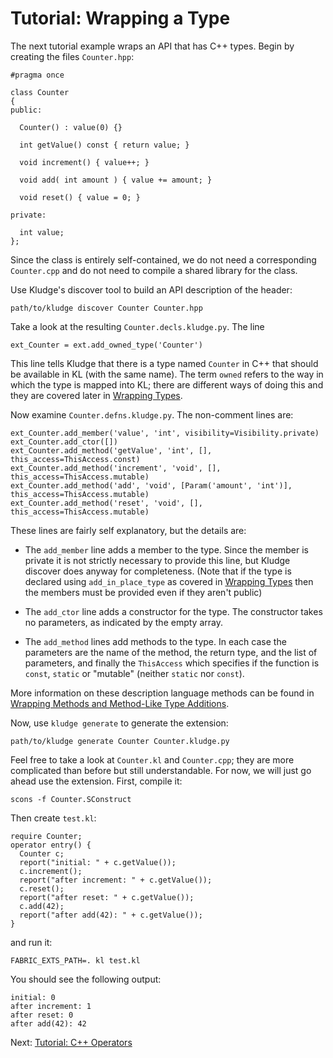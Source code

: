 # Tutorial: Wrapping a Type

The next tutorial example wraps an API that has C++ types.  Begin by creating the files `Counter.hpp`:

```
#pragma once

class Counter
{
public:

  Counter() : value(0) {}

  int getValue() const { return value; }

  void increment() { value++; }

  void add( int amount ) { value += amount; }

  void reset() { value = 0; }

private:

  int value;
};
```

Since the class is entirely self-contained, we do not need a corresponding `Counter.cpp` and do not need to compile a shared library for the class.

Use Kludge's discover tool to build an API description of the header:

```
path/to/kludge discover Counter Counter.hpp
```

Take a look at the resulting `Counter.decls.kludge.py`.  The line

```
ext_Counter = ext.add_owned_type('Counter')
```

This line tells Kludge that there is a type named `Counter` in C++ that should be available in KL (with the same name).  The term `owned` refers to the way in which the type is mapped into KL; there are different ways of doing this and they are covered later in [Wrapping Types](adl-types.md).

Now examine `Counter.defns.kludge.py`.  The non-comment lines are:

```
ext_Counter.add_member('value', 'int', visibility=Visibility.private)
ext_Counter.add_ctor([])
ext_Counter.add_method('getValue', 'int', [], this_access=ThisAccess.const)
ext_Counter.add_method('increment', 'void', [], this_access=ThisAccess.mutable)
ext_Counter.add_method('add', 'void', [Param('amount', 'int')], this_access=ThisAccess.mutable)
ext_Counter.add_method('reset', 'void', [], this_access=ThisAccess.mutable)
```

These lines are fairly self explanatory, but the details are:

- The `add_member` line adds a member to the type.  Since the member is private it is not strictly necessary to provide this line, but Kludge discover does anyway for completeness.  (Note that if the type is declared using `add_in_place_type` as covered in [Wrapping Types](adl-types.md) then the members must be provided even if they aren't public) 

- The `add_ctor` line adds a constructor for the type.  The constructor takes no parameters, as indicated by the empty array.

- The `add_method` lines add methods to the type.  In each case the parameters are the name of the method, the return type, and the list of parameters, and finally the `ThisAccess` which specifies if the function is `const`, `static` or "mutable" (neither `static` nor `const`).

More information on these description language methods can be found in [Wrapping Methods and Method-Like Type Additions](adl-methods.md).

Now, use `kludge generate` to generate the extension:

```
path/to/kludge generate Counter Counter.kludge.py
```

Feel free to take a look at `Counter.kl` and `Counter.cpp`; they are more complicated than before but still understandable.  For now, we will just go ahead use the extension.  First, compile it:

```
scons -f Counter.SConstruct
```

Then create `test.kl`:

```
require Counter;
operator entry() {
  Counter c;
  report("initial: " + c.getValue());
  c.increment();
  report("after increment: " + c.getValue());
  c.reset();
  report("after reset: " + c.getValue());
  c.add(42);
  report("after add(42): " + c.getValue());
}
```

and run it:

```
FABRIC_EXTS_PATH=. kl test.kl
```

You should see the following output:

```
initial: 0
after increment: 1
after reset: 0
after add(42): 42
```

Next: [Tutorial: C++ Operators](tutorial-cxx-operators.md)

